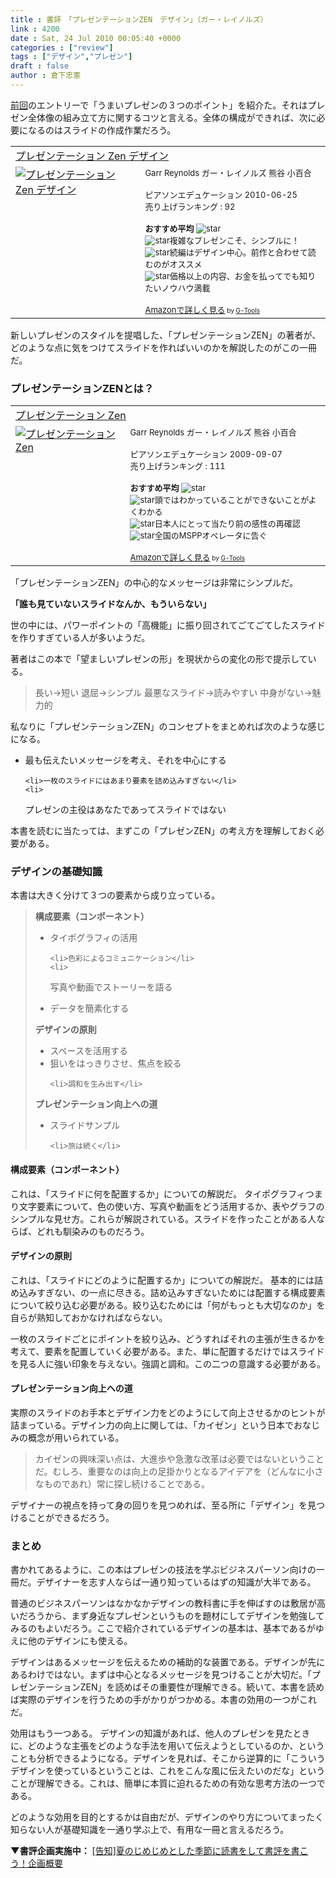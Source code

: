 ```yaml
---
title : 書評　「プレゼンテーションZEN　デザイン」（ガー・レイノルズ）
link : 4200
date : Sat, 24 Jul 2010 00:05:40 +0000
categories : ["review"]
tags : ["デザイン","プレゼン"]
draft : false
author : 倉下忠憲
---
```


<a href="https://rashita.net/blog/">前回</a>のエントリーで「うまいプレゼンの３つのポイント」を紹介た。それはプレゼン全体像の組み立て方に関するコツと言える。全体の構成ができれば、次に必要になるのはスライドの作成作業だろう。

<table  border="0" cellpadding="5"><tr><td colspan="2"><a href="http://www.amazon.jp/%E3%83%97%E3%83%AC%E3%82%BC%E3%83%B3%E3%83%86%E3%83%BC%E3%82%B7%E3%83%A7%E3%83%B3-Zen-%E3%83%87%E3%82%B6%E3%82%A4%E3%83%B3-Garr-Reynolds/dp/4894713993%3FSubscriptionId%3D15SMZCTB9V8NGR2TW082%26tag%3Drashita1000-22%26linkCode%3Dxm2%26camp%3D2025%26creative%3D165953%26creativeASIN%3D4894713993" target="_top">プレゼンテーション Zen デザイン</a><img src="http://www.assoc-amazon.jp/e/ir?t=rashita1000-22&l=ur2&o=9" width="1" height="1" style="border: none;" alt="" /></td></tr><tr><td valign="top"><a href="http://www.amazon.jp/%E3%83%97%E3%83%AC%E3%82%BC%E3%83%B3%E3%83%86%E3%83%BC%E3%82%B7%E3%83%A7%E3%83%B3-Zen-%E3%83%87%E3%82%B6%E3%82%A4%E3%83%B3-Garr-Reynolds/dp/4894713993%3FSubscriptionId%3D15SMZCTB9V8NGR2TW082%26tag%3Drashita1000-22%26linkCode%3Dxm2%26camp%3D2025%26creative%3D165953%26creativeASIN%3D4894713993" target="_top"><img src="http://ecx.images-amazon.com/images/I/51F1nBPMUUL._SL160_.jpg" border="0" alt="プレゼンテーション Zen デザイン" /></a></td><td valign="top"><font size="-1">Garr Reynolds ガー・レイノルズ 熊谷 小百合 <br /><br />ピアソンエデュケーション  2010-06-25<br />売り上げランキング : 92<br /><br /><strong>おすすめ平均  </strong><img src="http://g-images.amazon.com/images/G/01/detail/stars-5-0.gif" alt="star" /><br /><img src="http://g-images.amazon.com/images/G/01/detail/stars-5-0.gif" alt="star" />複雑なプレゼンこそ、シンプルに！<br /><img src="http://g-images.amazon.com/images/G/01/detail/stars-5-0.gif" alt="star" />続編はデザイン中心。前作と合わせて読むのがオススメ<br /><img src="http://g-images.amazon.com/images/G/01/detail/stars-5-0.gif" alt="star" />価格以上の内容、お金を払ってでも知りたいノウハウ満載<br /><br /><a href="http://www.amazon.jp/%E3%83%97%E3%83%AC%E3%82%BC%E3%83%B3%E3%83%86%E3%83%BC%E3%82%B7%E3%83%A7%E3%83%B3-Zen-%E3%83%87%E3%82%B6%E3%82%A4%E3%83%B3-Garr-Reynolds/dp/4894713993%3FSubscriptionId%3D15SMZCTB9V8NGR2TW082%26tag%3Drashita1000-22%26linkCode%3Dxm2%26camp%3D2025%26creative%3D165953%26creativeASIN%3D4894713993" target="_top">Amazonで詳しく見る</a></font><font size="-2"> by <a href="http://www.goodpic.com/mt/aws/index.html" >G-Tools</a></font></td></tr></table>

新しいプレゼンのスタイルを提唱した、「プレゼンテーションZEN」の著者が、どのような点に気をつけてスライドを作ればいいのかを解説したのがこの一冊だ。

<h3>プレゼンテーションZENとは？</h3>
<table  border="0" cellpadding="5"><tr><td colspan="2"><a href="http://www.amazon.jp/%E3%83%97%E3%83%AC%E3%82%BC%E3%83%B3%E3%83%86%E3%83%BC%E3%82%B7%E3%83%A7%E3%83%B3-Zen-Garr-Reynolds/dp/4894713284%3FSubscriptionId%3D15SMZCTB9V8NGR2TW082%26tag%3Drashita1000-22%26linkCode%3Dxm2%26camp%3D2025%26creative%3D165953%26creativeASIN%3D4894713284" target="_top">プレゼンテーション Zen</a><img src="http://www.assoc-amazon.jp/e/ir?t=rashita1000-22&l=ur2&o=9" width="1" height="1" style="border: none;" alt="" /></td></tr><tr><td valign="top"><a href="http://www.amazon.jp/%E3%83%97%E3%83%AC%E3%82%BC%E3%83%B3%E3%83%86%E3%83%BC%E3%82%B7%E3%83%A7%E3%83%B3-Zen-Garr-Reynolds/dp/4894713284%3FSubscriptionId%3D15SMZCTB9V8NGR2TW082%26tag%3Drashita1000-22%26linkCode%3Dxm2%26camp%3D2025%26creative%3D165953%26creativeASIN%3D4894713284" target="_top"><img src="http://ecx.images-amazon.com/images/I/413z-nHOErL._SL160_.jpg" border="0" alt="プレゼンテーション Zen" /></a></td><td valign="top"><font size="-1">Garr Reynolds ガー・レイノルズ 熊谷 小百合 <br /><br />ピアソンエデュケーション  2009-09-07<br />売り上げランキング : 111<br /><br /><strong>おすすめ平均  </strong><img src="http://g-images.amazon.com/images/G/01/detail/stars-4-5.gif" alt="star" /><br /><img src="http://g-images.amazon.com/images/G/01/detail/stars-4-0.gif" alt="star" />頭ではわかっていることができないことがよくわかる<br /><img src="http://g-images.amazon.com/images/G/01/detail/stars-4-0.gif" alt="star" />日本人にとって当たり前の感性の再確認<br /><img src="http://g-images.amazon.com/images/G/01/detail/stars-5-0.gif" alt="star" />全国のMSPPオペレータに告ぐ<br /><br /><a href="http://www.amazon.jp/%E3%83%97%E3%83%AC%E3%82%BC%E3%83%B3%E3%83%86%E3%83%BC%E3%82%B7%E3%83%A7%E3%83%B3-Zen-Garr-Reynolds/dp/4894713284%3FSubscriptionId%3D15SMZCTB9V8NGR2TW082%26tag%3Drashita1000-22%26linkCode%3Dxm2%26camp%3D2025%26creative%3D165953%26creativeASIN%3D4894713284" target="_top">Amazonで詳しく見る</a></font><font size="-2"> by <a href="http://www.goodpic.com/mt/aws/index.html" >G-Tools</a></font></td></tr></table>

「プレゼンテーションZEN」の中心的なメッセージは非常にシンプルだ。

<strong>「誰も見ていないスライドなんか、もういらない」</strong>

世の中には、パワーポイントの「高機能」に振り回されてごてごてしたスライドを作りすぎている人が多いようだ。

著者はこの本で「望ましいプレゼンの形」を現状からの変化の形で提示している。

<blockquote>
長い→短い
退屈→シンプル
最悪なスライド→読みやすい
中身がない→魅力的
</blockquote>

私なりに「プレゼンテーションZEN」のコンセプトをまとめれば次のような感じになる。

<ul>
	<li>最も伝えたいメッセージを考え、それを中心にする</li>

	<li>一枚のスライドにはあまり要素を詰め込みすぎない</li>
	<li>
プレゼンの主役はあなたであってスライドではない</li>
</ul>



本書を読むに当たっては、まずこの「プレゼンZEN」の考え方を理解しておく必要がある。
<h3>デザインの基礎知識</h3>
本書は大きく分けて３つの要素から成り立っている。

<blockquote>
<strong>構成要素（コンポーネント）</strong>
<ul>
	<li>タイポグラフィの活用</li>

	<li>色彩によるコミュニケーション</li>
	<li>
写真や動画でストーリーを語る</li>
	<li>
データを簡素化する</li>
</ul>


<strong>デザインの原則</strong>
<ul>
	<li>スペースを活用する</li>
	<li>
狙いをはっきりさせ、焦点を絞る</li>

	<li>調和を生み出す</li>
</ul>


<strong>プレゼンテーション向上への道</strong>
<ul>
	<li>スライドサンプル</li>

	<li>旅は続く</li>
</ul>


</blockquote>

<h4>構成要素（コンポーネント）</h4>
これは、「スライドに何を配置するか」についての解説だ。
タイポグラフィつまり文字要素について、色の使い方、写真や動画をどう活用するか、表やグラフのシンプルな見せ方。これらが解説されている。スライドを作ったことがある人ならば、どれも馴染みのものだろう。

<h4>デザインの原則</h4>
これは、「スライドにどのように配置するか」についての解説だ。
基本的には詰め込みすぎない、の一点に尽きる。詰め込みすぎないためには配置する構成要素について絞り込む必要がある。絞り込むためには「何がもっとも大切なのか」を自らが熟知しておかなければならない。

一枚のスライドごとにポイントを絞り込み、どうすればそれの主張が生きるかを考えて、要素を配置していく必要がある。また、単に配置するだけではスライドを見る人に強い印象を与えない。強調と調和。この二つの意識する必要がある。
<h4>プレゼンテーション向上への道</h4>
実際のスライドのお手本とデザイン力をどのようにして向上させるかのヒントが詰まっている。デザイン力の向上に関しては、「カイゼン」という日本でおなじみの概念が用いられている。

<blockquote>
カイゼンの興味深い点は、大進歩や急激な改革は必要ではないということだ。むしろ、重要なのは向上の足掛かりとなるアイデアを（どんなに小さなものであれ）常に探し続けることである。
</blockquote>
デザイナーの視点を持って身の回りを見つめれば、至る所に「デザイン」を見つけることができるだろう。
<h3>まとめ</h3>
書かれてあるように、この本はプレゼンの技法を学ぶビジネスパーソン向けの一冊だ。デザイナーを志す人ならば一通り知っているはずの知識が大半である。

普通のビジネスパーソンはなかなかデザインの教科書に手を伸ばすのは敷居が高いだろうから、まず身近なプレゼンというものを題材にしてデザインを勉強してみるのもよいだろう。ここで紹介されているデザインの基本は、基本であるがゆえに他のデザインにも使える。

デザインはあるメッセージを伝えるための補助的な装置である。デザインが先にあるわけではない。まずは中心となるメッセージを見つけることが大切だ。「プレゼンテーションZEN」を読めばその重要性が理解できる。続いて、本書を読めば実際のデザインを行うための手がかりがつかめる。本書の効用の一つがこれだ。

効用はもう一つある。
デザインの知識があれば、他人のプレゼンを見たときに、どのような主張をどのような手法を用いて伝えようとしているのか、ということも分析できるようになる。デザインを見れば、そこから逆算的に「こういうデザインを使っているということは、これをこんな風に伝えたいのだな」ということが理解できる。これは、簡単に本質に迫れるための有効な思考方法の一つである。

どのような効用を目的とするかは自由だが、デザインのやり方についてまったく知らない人が基礎知識を一通り学ぶ上で、有用な一冊と言えるだろう。

<strong>▼書評企画実施中：</strong>
<a href="https://rashita.net/blog/?p=4145">[告知]夏のじめじめとした季節に読書をして書評を書こう！企画概要</a>